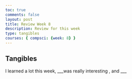 ```yaml
---
toc: true
comments: false
layout: post
title: Review Week 8
description: Review for this week
type: tangibles
courses: { compsci: {week: 8} }
---
```


## Tangibles

I learned a lot this week, ___was really interesting , and ___